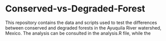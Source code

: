 # Conserved-vs-Degraded-Forest
This repository contains the data and scripts used to test the differences between conserved and degraded forests in the Ayuquila River watershed, Mexico. The analysis can be consulted in the analysis.R file, while the 
